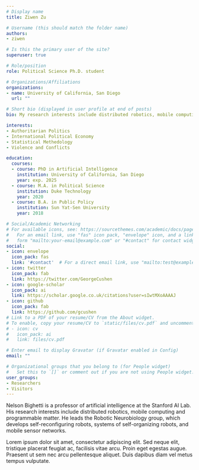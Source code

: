 ```yaml
---
# Display name
title: Ziwen Zu

# Username (this should match the folder name)
authors:
- ziwen

# Is this the primary user of the site?
superuser: true

# Role/position
role: Political Science Ph.D. student

# Organizations/Affiliations
organizations:
- name: University of California, San Diego
  url: ""

# Short bio (displayed in user profile at end of posts)
bio: My research interests include distributed robotics, mobile computing and programmable matter.

interests:
- Authoritarian Politics
- International Political Economy
- Statistical Methedology
- Violence and Conflicts

education:
  courses:
  - course: PhD in Artificial Intelligence
    institution: University of California, San Diego
    year: exp. 2025 
  - course: M.A. in Political Science
    institution: Duke Technology
    year: 2020
  - course: B.A. in Public Policy
    institution: Sun Yat-Sen University
    year: 2018

# Social/Academic Networking
# For available icons, see: https://sourcethemes.com/academic/docs/page-builder/#icons
#   For an email link, use "fas" icon pack, "envelope" icon, and a link in the
#   form "mailto:your-email@example.com" or "#contact" for contact widget.
social:
- icon: envelope
  icon_pack: fas
  link: '#contact'  # For a direct email link, use "mailto:test@example.org".
- icon: twitter
  icon_pack: fab
  link: https://twitter.com/GeorgeCushen
- icon: google-scholar
  icon_pack: ai
  link: https://scholar.google.co.uk/citations?user=sIwtMXoAAAAJ
- icon: github
  icon_pack: fab
  link: https://github.com/gcushen
# Link to a PDF of your resume/CV from the About widget.
# To enable, copy your resume/CV to `static/files/cv.pdf` and uncomment the lines below.
# - icon: cv
#   icon_pack: ai
#   link: files/cv.pdf

# Enter email to display Gravatar (if Gravatar enabled in Config)
email: ""

# Organizational groups that you belong to (for People widget)
#   Set this to `[]` or comment out if you are not using People widget.
user_groups:
- Researchers
- Visitors
---
```


Nelson Bighetti is a professor of artificial intelligence at the Stanford AI Lab. His research interests include distributed robotics, mobile computing and programmable matter. He leads the Robotic Neurobiology group, which develops self-reconfiguring robots, systems of self-organizing robots, and mobile sensor networks.

Lorem ipsum dolor sit amet, consectetur adipiscing elit. Sed neque elit, tristique placerat feugiat ac, facilisis vitae arcu. Proin eget egestas augue. Praesent ut sem nec arcu pellentesque aliquet. Duis dapibus diam vel metus tempus vulputate.
